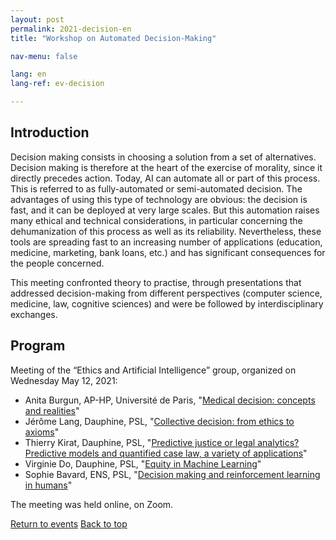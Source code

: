 ```yaml
---
layout: post
permalink: 2021-decision-en
title: "Workshop on Automated Decision-Making"

nav-menu: false

lang: en
lang-ref: ev-decision

---
```



## Introduction
Decision making consists in choosing a solution from a set of alternatives. Decision making is therefore at the heart of the exercise of morality, since it directly precedes action. Today, AI can automate all or part of this process. This is referred to as fully-automated or semi-automated decision. The advantages of using this type of technology are obvious: the decision is fast, and it can be deployed at very large scales. But this automation raises many ethical and technical considerations, in particular concerning the dehumanization of this process as well as its reliability. Nevertheless, these tools are spreading fast to an increasing number of applications (education, medicine, marketing, bank loans, etc.) and has significant consequences for the people concerned.

This meeting confronted theory to practise, through presentations that addressed decision-making from different perspectives (computer science, medicine, law, cognitive sciences) and were be followed by interdisciplinary exchanges.

## Program

Meeting of the “Ethics and Artificial Intelligence” group, organized on Wednesday May 12, 2021:

* Anita Burgun, AP-HP, Université de Paris, "[Medical decision: concepts and realities](https://ais-initiative.github.io/decision-ai-burgun.pdf)"
* Jérôme Lang, Dauphine, PSL, "[Collective decision: from ethics to axioms](https://ais-initiative.github.io/decision-ai-lang.pdf)"
* Thierry Kirat, Dauphine, PSL, "[Predictive justice or legal analytics? Predictive models and quantified case law, a variety of applications](https://ais-initiative.github.io/decision-ai-kirat.pdf)"
* Virginie Do, Dauphine, PSL, "[Equity in Machine Learning](https://ais-initiative.github.io/decision-ai-do.pdf)"
* Sophie Bavard, ENS, PSL, "[Decision making and reinforcement learning in humans](https://ais-initiative.github.io/decision-ai-bavard.pdf)"

The meeting was held online, on Zoom.

<a href="events.html" class="button special icon fa-arrow-left">Return to events</a>
<a href="#" class="button special icon fa-arrow-up">Back to top</a>
